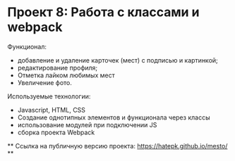 # Проект 8: Работа с классами и webpack

Функционал: 
* добавление и удаление карточек (мест) с подписью и картинкой; 
* редактирование профиля;
* Отметка лайком любимых мест
* Увеличение фото.

Используемые технологии:
* Javascript, HTML, CSS
* Создание однотипных элементов и функционала через классы
* использование модулей при подключении JS
* сборка проекта Webpack

** Ссылка на публичную версию проекта: https://hatepk.github.io/mesto/ **



